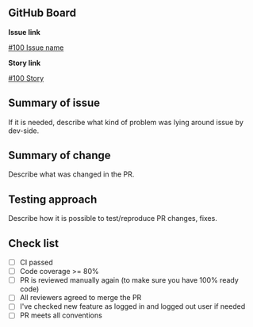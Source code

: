 <!-- Delete what you don't need here; for example PR only issue-related, so remove story link. -->

## GitHub Board

**Issue link**

[#100 Issue name](https://github.com/ita-social-projects/OoS-Frontend/issues/100)

**Story link**

[#100 Story](https://github.com/ita-social-projects/OoS-Frontend/issues/100)

## Summary of issue

If it is needed, describe what kind of problem was lying around issue by dev-side.

## Summary of change

Describe what was changed in the PR.

## Testing approach

Describe how it is possible to test/reproduce PR changes, fixes.

## Check list
- [ ]  СI passed
- [ ]  Code coverage >= 80%
- [ ]  PR is reviewed manually again (to make sure you have 100% ready code)
- [ ]  All reviewers agreed to merge the PR
- [ ]  I've checked new feature as logged in and logged out user if needed
- [ ]  PR meets all conventions
